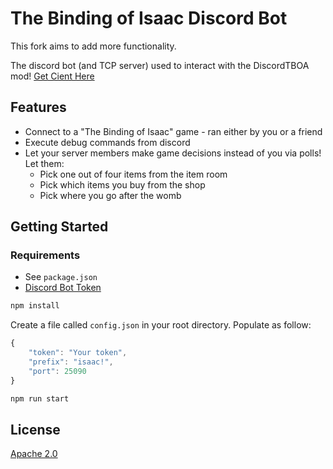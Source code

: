 # The Binding of Isaac Discord Bot

This fork aims to add more functionality.

The discord bot (and TCP server) used to interact with the DiscordTBOA mod!
[Get Cient Here](https://github.com/MochicStudio/tboi-discord-client)

## Features
- Connect to a "The Binding of Isaac" game - ran either by you or a friend
- Execute debug commands from discord
- Let your server members make game decisions instead of you via polls! Let them:
	- Pick one out of four items from the item room
	- Pick which items you buy from the shop
	- Pick where you go after the womb

## Getting Started
### Requirements
- See `package.json`
- [Discord Bot Token](https://discordpy.readthedocs.io/en/latest/discord.html)

```sh
npm install
```

Create a file called `config.json` in your root directory. Populate as follow:

```js
{
	"token": "Your token",
	"prefix": "isaac!",
	"port": 25090
}
```

```sh
npm run start
```

## License
[Apache 2.0](https://github.com/MochicStudio/tboi-discord-bot/blob/master/LICENSE)
